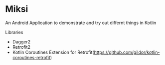 # Miksi
An Android Application to demonstrate and try out differnt things in Kotlin

Libraries
- Dagger2
- Retrofit2
- Kotlin Coroutines Extension for Retrofit(https://github.com/gildor/kotlin-coroutines-retrofit)

